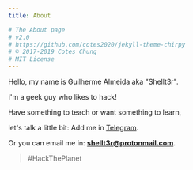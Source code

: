 ```yaml
---
title: About

# The About page
# v2.0
# https://github.com/cotes2020/jekyll-theme-chirpy
# © 2017-2019 Cotes Chung
# MIT License
---
```


Hello, my name is Guilherme Almeida aka "Shellt3r".

I'm a geek guy who likes to hack!

Have something to teach or want something to learn,

let's talk a little bit: Add me in <a href="https://t.me/shellt3r" target=_blank_>Telegram</a>.

Or you can email me in: **shellt3r@protonmail.com**.

>#HackThePlanet

